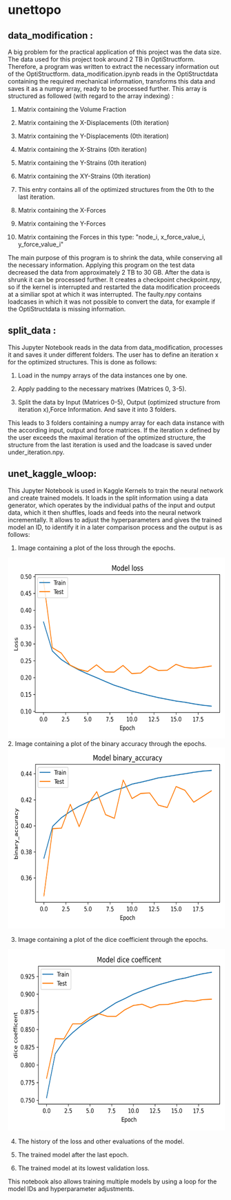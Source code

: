 # unettopo

## data\_modification :

A big problem for the practical application of this project was the data
size. The data used for this project took around 2 TB in OptiStructform.
Therefore, a program was written to extract the necessary information
out of the OptiStructform. data\_modification.ipynb reads in the
OptiStructdata containing the required mechanical information,
transforms this data and saves it as a numpy array, ready to be
processed further. This array is structured as followed (with regard to
the array indexing) :

1.  Matrix containing the Volume Fraction

2.  Matrix containing the X-Displacements (0th iteration)

3.  Matrix containing the Y-Displacements (0th iteration)

4.  Matrix containing the X-Strains (0th iteration)

5.  Matrix containing the Y-Strains (0th iteration)

6.  Matrix containing the XY-Strains (0th iteration)

7.  This entry contains all of the optimized structures from the 0th to
    the last iteration.

8.  Matrix containing the X-Forces

9.  Matrix containing the Y-Forces

10. Matrix containing the Forces in this type: "node\_i,
    x\_force\_value\_i, y\_force\_value\_i"

The main purpose of this program is to shrink the data, while conserving
all the necessary information. Applying this program on the test data
decreased the data from approximately 2 TB to 30 GB. After the data is
shrunk it can be processed further. It creates a checkpoint
checkpoint.npy, so if the kernel is interrupted and restarted the data
modification proceeds at a similiar spot at which it was interrupted.
The faulty.npy contains loadcases in which it was not possible to
convert the data, for example if the OptiStructdata is missing
information.

## split\_data :

This Jupyter Notebook reads in the data from data\_modification,
processes it and saves it under different folders. The user has to
define an iteration x for the optimized structures. This is done as
follows:

1.  Load in the numpy arrays of the data instances one by one.

2.  Apply padding to the necessary matrixes (Matrices 0, 3-5).

3.  Split the data by Input (Matrices 0-5), Output (optimized structure
    from iteration x),Force Information. And save it into 3 folders.

This leads to 3 folders containing a numpy array for each data instance
with the according input, output and force matrices. If the iteration x
defined by the user exceeds the maximal iteration of the optimized
structure, the structure from the last iteration is used and the
loadcase is saved under under\_iteration.npy.

## unet\_kaggle\_wloop: 

This Jupyter Notebook is used in Kaggle Kernels to train the neural
network and create trained models. It loads in the split information
using a data generator, which operates by the individual paths of the
input and output data, which it then shuffles, loads and feeds into the
neural network incrementally. It allows to adjust the hyperparameters
and gives the trained model an ID, to identify it in a later comparison
process and the output is as follows:

1.  Image containing a plot of the loss through the epochs.
    
<img src="https://github.com/AlkhazovAvdalim/unettopo/blob/master/readme_images/ID_1_loss.png?raw=true" width="630" height="420">
2.  Image containing a plot of the binary accuracy through the epochs.
<img src="https://github.com/AlkhazovAvdalim/unettopo/blob/master/readme_images/ID_1_binary_accuracy.png?raw=true" width="630" height="420">    

3.  Image containing a plot of the dice coefficient through the epochs.
<img src="https://github.com/AlkhazovAvdalim/unettopo/blob/master/readme_images/ID_1_dice%20coefficent.png?raw=true" width="630" height="420">


4.  The history of the loss and other evaluations of the model.

5.  The trained model after the last epoch.

6.  The trained model at its lowest validation loss.

This notebook also allows training multiple models by using a loop for
the model IDs and hyperparameter adjustments.
